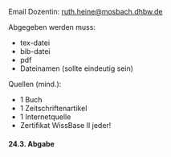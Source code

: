 Email Dozentin: ruth.heine@mosbach.dhbw.de

Abgegeben werden muss:
- tex-datei
- bib-datei
- pdf
- Dateinamen (sollte eindeutig sein)

Quellen (mind.):
- 1 Buch
- 1 Zeitschriftenartikel
- 1 Internetquelle
- Zertifikat WissBase II jeder!

#### 24.3. Abgabe

